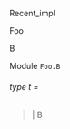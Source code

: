 Recent_impl

Foo

B

Module `Foo.B`

<a id="type-t"></a>

###### type t = 

<a id="type-t.B"></a>

> | B
